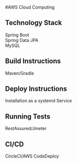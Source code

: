 #AWS Cloud Computing  

## Technology Stack  
Spring Boot  
Spring Data JPA  
MySQL  

## Build Instructions  
Maven/Gradle  

## Deploy Instructions  
Installation as a systemd Service  

## Running Tests  
RestAssured/Jmeter  

## CI/CD  
CircleCI/AWS CodeDeploy


